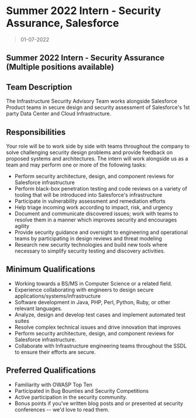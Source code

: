 # Summer 2022 Intern - Security Assurance, Salesforce

> 01-07-2022

## Summer 2022 Intern - Security Assurance (Multiple positions available)

## Team Description

The Infrastructure Security Advisory Team works alongside Salesforce Product teams in secure design and security assessment of Salesforce's 1st party Data Center and Cloud Infrastructure.

## Responsibilities

Your role will be to work side by side with teams throughout the company to solve challenging security design problems and provide feedback on proposed systems and architectures. The intern will work alongside us as a team and may perform one or more of the following tasks:

- Perform security architecture, design, and component reviews for Salesforce infrastructure
- Perform black-box penetration testing and code reviews on a variety of tooling that will be introduced into Salesforce's infrastructure
- Participate in vulnerability assessment and remediation efforts
- Help triage incoming work according to impact, risk, and urgency
- Document and communicate discovered issues; work with teams to resolve them in a manner which improves security and encourages agility
- Provide security guidance and oversight to engineering and operational teams by participating in design reviews and threat modeling
- Research new security technologies and build new tools where necessary to simplify security testing and discovery activities.

## Minimum Qualifications

- Working towards a BS/MS in Computer Science or a related field.
- Experience collaborating with engineers to design secure applications/systems/infrastructure
- Software development in Java, PHP, Perl, Python, Ruby, or other relevant languages.
- Analyze, design and develop test cases and implement automated test suites
- Resolve complex technical issues and drive innovation that improves 
- Perform security architecture, design, and component reviews for Salesforce infrastructure.
- Collaborate with Infrastructure engineering teams throughout the SSDL to ensure their efforts are secure.

## Preferred Qualifications

- Familiarity with OWASP Top Ten
- Participated in Bug Bounties and Security Competitions
- Active participation in the security community.
- Bonus points if you've written blog posts and or presented at security conferences -- we'd love to read them.
